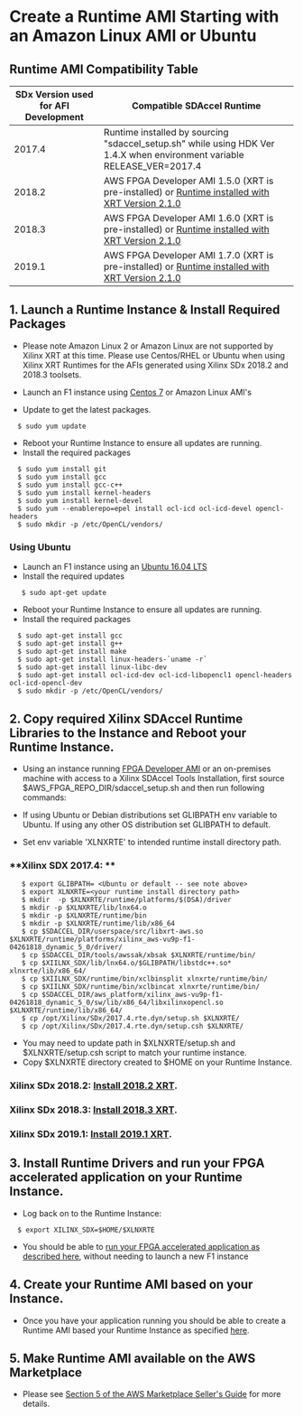 # Create a Runtime AMI Starting with an Amazon Linux AMI or Ubuntu

## Runtime AMI Compatibility Table

  | SDx Version used for AFI Development |	Compatible SDAccel Runtime |
  |--------------------------------------|-----------------------------|
  | 2017.4 |	Runtime installed by sourcing "sdaccel_setup.sh" while using HDK Ver 1.4.X when environment variable    RELEASE_VER=2017.4 |
  | 2018.2 |	AWS FPGA Developer AMI 1.5.0 (XRT is pre-installed) or [Runtime installed with XRT Version 2.1.0](https://www.xilinx.com/html_docs/xilinx2018_2_xdf/sdaccel_doc/ejy1538090924727.html) |
  | 2018.3 |    AWS FPGA Developer AMI 1.6.0 (XRT is pre-installed) or [Runtime installed with XRT Version 2.1.0](https://xilinx.github.io/XRT/2018.3/html/build.html) |
  | 2019.1 |    AWS FPGA Developer AMI 1.7.0 (XRT is pre-installed) or [Runtime installed with XRT Version 2.1.0](https://xilinx.github.io/XRT/2019.1/html/build.html) |

## 1. Launch a Runtime Instance & Install Required Packages

* Please note Amazon Linux 2 or Amazon Linux are not supported by Xilinx XRT at this time. Please use Centos/RHEL or Ubuntu when using Xilinx XRT Runtimes for the AFIs generated using Xilinx SDx 2018.2 and 2018.3 toolsets.

* Launch an F1 instance using [Centos 7](https://aws.amazon.com/marketplace/pp/B00O7WM7QW) or Amazon Linux AMI's
* Update to get the latest packages.

````
  $ sudo yum update
````
* Reboot your Runtime Instance to ensure all updates are running.
* Install the required packages
````
  $ sudo yum install git
  $ sudo yum install gcc
  $ sudo yum install gcc-c++
  $ sudo yum install kernel-headers
  $ sudo yum install kernel-devel
  $ sudo yum --enablerepo=epel install ocl-icd ocl-icd-devel opencl-headers
  $ sudo mkdir -p /etc/OpenCL/vendors/
````

### Using Ubuntu

* Launch an F1 instance using an [Ubuntu 16.04 LTS](https://aws.amazon.com/marketplace/pp/B01JBL2I8U)
* Install the required updates
````
   $ sudo apt-get update
````
* Reboot your Runtime Instance to ensure all updates are running.
* Install the required packages
````
  $ sudo apt-get install gcc
  $ sudo apt-get install g++
  $ sudo apt-get install make
  $ sudo apt-get install linux-headers-`uname -r`
  $ sudo apt-get install linux-libc-dev
  $ sudo apt-get install ocl-icd-dev ocl-icd-libopencl1 opencl-headers ocl-icd-opencl-dev
  $ sudo mkdir -p /etc/OpenCL/vendors/
````


## 2. Copy required Xilinx SDAccel Runtime Libraries to the Instance and Reboot your Runtime Instance.

* Using an instance running [FPGA Developer AMI](https://aws.amazon.com/marketplace/pp/prodview-f5kjsenkfkz5u) or an on-premises machine with access to a Xilinx SDAccel Tools Installation, first source $AWS_FPGA_REPO_DIR/sdaccel_setup.sh  and then run following commands:

* If using Ubuntu or Debian distributions set GLIBPATH env variable to Ubuntu. If using any other OS distribution set GLIBPATH to default.

* Set env variable 'XLNXRTE' to intended runtime install directory path.

### **Xilinx SDX 2017.4: **

````
   $ export GLIBPATH= <Ubuntu or default -- see note above>
   $ export XLNXRTE=<your runtime install directory path>
   $ mkdir  -p $XLNXRTE/runtime/platforms/$(DSA)/driver
   $ mkdir -p $XLNXRTE/lib/lnx64.o
   $ mkdir -p $XLNXRTE/runtime/bin
   $ mkdir -p $XLNXRTE/runtime/lib/x86_64
   $ cp $SDACCEL_DIR/userspace/src/libxrt-aws.so $XLNXRTE/runtime/platforms/xilinx_aws-vu9p-f1-04261818_dynamic_5_0/driver/
   $ cp $SDACCEL_DIR/tools/awssak/xbsak $XLNXRTE/runtime/bin/
   $ cp $XIILNX_SDX/lib/lnx64.o/$GLIBPATH/libstdc++.so* xlnxrte/lib/x86_64/
   $ cp $XIILNX_SDX/runtime/bin/xclbinsplit xlnxrte/runtime/bin/
   $ cp $XIILNX_SDX/runtime/bin/xclbincat xlnxrte/runtime/bin/
   $ cp $SDACCEL_DIR/aws_platform/xilinx_aws-vu9p-f1-04261818_dynamic_5_0/sw/lib/x86_64/libxilinxopencl.so $XLNXRTE/runtime/lib/x86_64/
   $ cp /opt/Xilinx/SDx/2017.4.rte.dyn/setup.sh $XLNXRTE/
   $ cp /opt/Xilinx/SDx/2017.4.rte.dyn/setup.csh $XLNXRTE/
````
* You may need to update path in $XLNXRTE/setup.sh and $XLNXRTE/setup.csh script to match your runtime instance.
* Copy $XLNXRTE directory created to $HOME on your Runtime Instance.

### **Xilinx SDx 2018.2:** [Install 2018.2 XRT](https://www.xilinx.com/html_docs/xilinx2018_2_xdf/sdaccel_doc/ejy1538090924727.html).

### **Xilinx SDx 2018.3:** [Install 2018.3 XRT](https://xilinx.github.io/XRT/2018.3/html/build.html).

### **Xilinx SDx 2019.1:** [Install 2019.1 XRT](https://xilinx.github.io/XRT/2019.1/html/build.html).

## 3. Install Runtime Drivers and run your FPGA accelerated application on your Runtime Instance.
* Log back on to the Runtime Instance:

```
  $ export XILINX_SDX=$HOME/$XLNXRTE
````
* You should be able to [run your FPGA accelerated application as described here](https://github.com/aws/aws-fpga/tree/master/SDAccel#runonf1), without needing to launch a new F1 instance


## 4. Create your Runtime AMI based on your Instance.

* Once you have your application running you should be able to create a Runtime AMI based your Runtime Instance as specified [here](http://docs.aws.amazon.com/AWSEC2/latest/UserGuide/creating-an-ami-ebs.html).

## 5. Make Runtime AMI available on the AWS Marketplace

* Please see [Section 5 of the AWS Marketplace Seller's Guide](https://awsmp-loadforms.s3.amazonaws.com/AWS_Marketplace_-_Seller_Guide.pdf#page=19) for more details.
